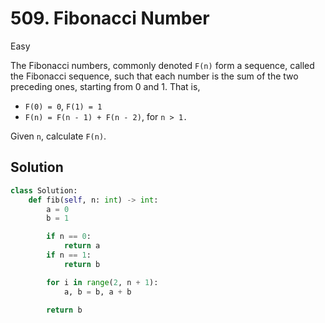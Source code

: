 # 509. Fibonacci Number

Easy

The Fibonacci numbers, commonly denoted `F(n)` form a sequence, called the
Fibonacci sequence, such that each number is the sum of the two preceding ones,
starting from 0 and 1. That is,

- `F(0) = 0`, `F(1) = 1`
- `F(n) = F(n - 1) + F(n - 2)`, for `n > 1.`

Given `n`, calculate `F(n)`.

## Solution

```python
class Solution:
    def fib(self, n: int) -> int:
        a = 0
        b = 1

        if n == 0:
            return a
        if n == 1:
            return b

        for i in range(2, n + 1):
            a, b = b, a + b

        return b
```
